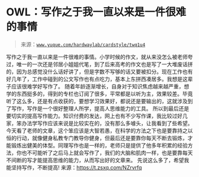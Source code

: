 # OWL：写作之于我一直以来是一件很难的事情

> 来源：[`www.yuque.com/hardwaylab/cardstyle/twq1u4`](https://www.yuque.com/hardwaylab/cardstyle/twq1u4)

<ne-p id="2a7fd4d73cecb6584464c954b111609d_p_1" data-lake-id="2a7fd4d73cecb6584464c954b111609d_p_1"><ne-text id="ue1f94876">写作之于我一直以来是一件很难的事情。小学时候的作文，就从来没怎么被老师夸过，唯一的一次还是邻居小姐姐代笔，到了后来高考的作文也是写了一大堆废话拼的，因为总感觉没什么话好讲了，但是字数不写够的话又要被扣分。现在工作也有好几年了，工作中碰到的公文写作也有点吃力，基本上东拼西凑居多。我想是这辈子应该很难学好写作了。</ne-text></ne-p> <ne-p id="ba0a066b1ae30a928c12b48820ee6733" data-lake-id="ba0a066b1ae30a928c12b48820ee6733"><ne-text id="u83586bff">随着年龄逐渐增长，自身对于知识焦虑越来越严重，想学的东西挺多的，得到的专栏也订阅了很多，平常都是以听为主，效果较差。毕竟听了这么多，还是有点收获的，要想学习效果好，都说还是要输出的，这就涉及到了写作，写作是一个很好整理人所学，提高人思维能力的工具。</ne-text></ne-p> <ne-p id="44c79172a0b9e20d6b745702f91c00f8_p_3" data-lake-id="44c79172a0b9e20d6b745702f91c00f8_p_3"><ne-text id="udea372f1">所以到最后还是要切实的提高写作能力。知识付费的发达，网上也有不少写作课，我比较过好几家，笨办法学写作应该来说是比较实在的，没有那么多噱头，让我看到了些希望。今天看了老师的文章，这个笨应该是大智若愚，在科学的方法之下也是要靠持之以恒的行动，就像健身私教专门教导你健身，但最后还是要靠你每天不断去锻炼，才能锻炼出健美的体型。同理写作也是一样的，老师只是提供了他多年积累的经验方法，你也不可能听了之后马上就会写作了，我们的大脑和肌肉一样，也是要靠每天不间断的写才能提高思维的能力，从而写出好的文章来。</ne-text></ne-p> <ne-p id="ff5fcfbe3e12a199eb60c0aa25820e3f_p_5" data-lake-id="ff5fcfbe3e12a199eb60c0aa25820e3f_p_5"><ne-text id="udda18509">先说这么多了，希望我能坚持写作，不断提高!</ne-text></ne-p> <ne-p id="abaa7c8b3c2ffa6e68e6e631db6fbec4_p_7" data-lake-id="abaa7c8b3c2ffa6e68e6e631db6fbec4_p_7"><ne-text id="u04f558d6">来源：</ne-text>[<ne-text id="u3f0e489d">https://t.zsxq.com/NZrvrfq</ne-text>](https://t.zsxq.com/NZrvrfq)</ne-p>